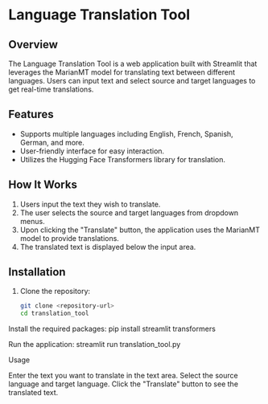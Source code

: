 # Language Translation Tool

## Overview
The Language Translation Tool is a web application built with Streamlit that leverages the MarianMT model for translating text between different languages. Users can input text and select source and target languages to get real-time translations.

## Features
- Supports multiple languages including English, French, Spanish, German, and more.
- User-friendly interface for easy interaction.
- Utilizes the Hugging Face Transformers library for translation.

## How It Works
1. Users input the text they wish to translate.
2. The user selects the source and target languages from dropdown menus.
3. Upon clicking the "Translate" button, the application uses the MarianMT model to provide translations.
4. The translated text is displayed below the input area.

## Installation
1. Clone the repository:
   ```bash
   git clone <repository-url>
   cd translation_tool

Install the required packages:
pip install streamlit transformers

Run the application:
streamlit run translation_tool.py

Usage

Enter the text you want to translate in the text area.
Select the source language and target language.
Click the "Translate" button to see the translated text.
